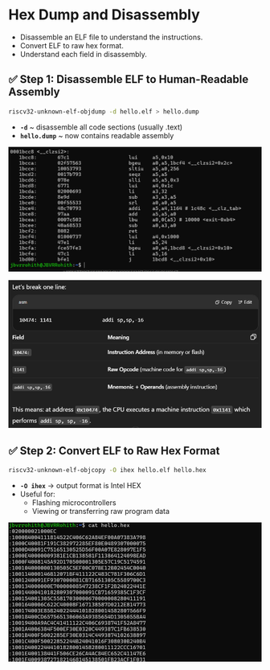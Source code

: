 # Hex Dump and Disassembly
- Disassemble an ELF file to understand the instructions.
- Convert ELF to raw hex format.
- Understand each field in disassembly.

## ✅ Step 1: Disassemble ELF to Human-Readable Assembly

```bash
riscv32-unknown-elf-objdump -d hello.elf > hello.dump
```
- **`-d`** ~ disassemble all code sections (usually .text)
- **`hello.dump`** ~ now contains readable assembly
  
![image](./assets/t4.png)

![image](./assets/t3.png)

## ✅ Step 2: Convert ELF to Raw Hex Format
```bash
riscv32-unknown-elf-objcopy -O ihex hello.elf hello.hex
```
- **`-O ihex`** → output format is Intel HEX
- Useful for:
  - Flashing microcontrollers
  - Viewing or transferring raw program data

![image](./assets/t5.png)
